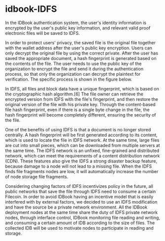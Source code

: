 # idbook-IDFS
In the IDBook authentication system, the user's identity information is encrypted by the user's public key information, and relevant valid proof electronic files will be saved to IDFS.


In order to protect users' privacy, the saved file is the original file together with the wallet address after the user's public key encryption. Users can only decrypt the original file by using the correct private.
After the user has saved the appropriate document, a hash fingerprint is generated based on the contents of the file. The user needs to use the public key of the organization to encrypt the file and send it during the authentication process, so that only the organization can decrypt the plaintext for verification. The specific process is shown in the figure below.


In IDFS, all files and block data have a unique fingerprint, which is based on the cryptographic hash algorithm.[6]
The file owner can retrieve the encrypted version from IDFS with the file's fingerprint, and then restore the original version of the file with his private key. Through the content-based file hash fingerprint, even if there is a single byte change in the file, the hash fingerprint will become completely different, ensuring the security of the file.

One of the benefits of using IDFS is that a document is no longer stored centrally. A hash fingerprint will be first generated according to its content, which is used to locate the file in IDFS network. At the same time, large files are cut into small pieces, which can be downloaded from multiple servers at the same time. The IDFS network is an unfixed, fine-grained and distributed network, which can meet the requirements of a content distribution network (CDN). These features also give the IDFS a strong disaster backup feature, because damage to a node will not lead to a missing file. When the IDFS finds file fragments nodes are low, it will automatically increase the number of node storage file fragments.

Considering changing factors of IDFS incentivizes policy in the future, all public networks that save the file through IDFS need to consume a certain Filecoin. In order to avoid IDBook having an incentive model that is easily interfered with by external factors, we decided to use an IDFS modification and have the source be a private network environment. All the IDBook deployment nodes at the same time share the duty of IDFS private network nodes, through interface control, IDBook monitoring file reading and writing, and consuming a certain amount of IDB according to the size of files. The collected IDB will be used to motivate nodes to participate in reading and storage.



